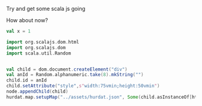 Try and get some scala js going

How about now?

```scala
val x = 1
```

```scala
import org.scalajs.dom.html
import org.scalajs.dom
import scala.util.Random


val child = dom.document.createElement("div")
val anId = Random.alphanumeric.take(8).mkString("")        
child.id = anId
child.setAttribute("style",s"width:75vmin;height:50vmin")
node.appendChild(child)
hurdat.map.setupMap("../assets/hurdat.json", Some(child.asInstanceOf[html.Div]))
```